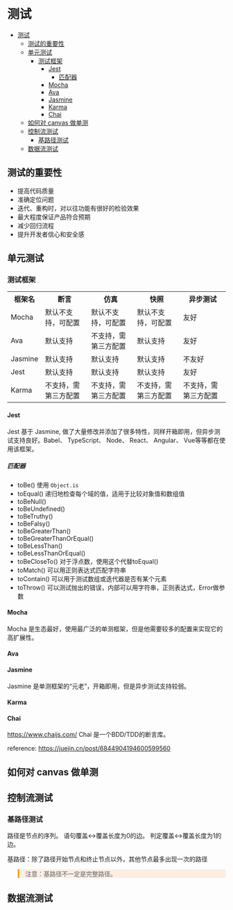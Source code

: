 <style>
.warning {
  background-color:rgba(239,111,27,0.1);
  border-left:4px solid orange;
}
</style>
# 测试

- [测试](#测试)
  - [测试的重要性](#测试的重要性)
  - [单元测试](#单元测试)
    - [测试框架](#测试框架)
      - [Jest](#jest)
        - [匹配器](#匹配器)
      - [Mocha](#mocha)
      - [Ava](#ava)
      - [Jasmine](#jasmine)
      - [Karma](#karma)
      - [Chai](#chai)
  - [如何对 canvas 做单测](#如何对-canvas-做单测)
  - [控制流测试](#控制流测试)
    - [基路径测试](#基路径测试)
  - [数据流测试](#数据流测试)

## 测试的重要性
* 提高代码质量
* 准确定位问题
* 迭代、重构时，对以往功能有很好的检验效果
* 最大程度保证产品符合预期
* 减少回归流程
* 提升开发者信心和安全感

## 单元测试

### 测试框架
<table>
  <th>框架名</th>
  <th>断言</th>
  <th>仿真</th>
  <th>快照</th>
  <th>异步测试</th>
  <tr>
    <td>Mocha</td>
    <td>默认不支持，可配置</td>
    <td>默认不支持，可配置</td>
    <td>默认不支持，可配置</td>
    <td>友好</td>
  </tr>
  <tr>
    <td>Ava</td>
    <td>默认支持</td>
    <td>不支持，需第三方配置</td>
    <td>默认支持</td>
    <td>友好</td>
  </tr>
  <tr>
    <td>Jasmine</td>
    <td>默认支持</td>
    <td>默认支持</td>
    <td>默认支持</td>
    <td>不友好</td>
  </tr>
  <tr>
    <td>Jest</td>
    <td>默认支持</td>
    <td>默认支持</td>
    <td>默认支持</td>
    <td>友好</td>
  </tr>
  <tr>
    <td>Karma</td>
    <td>不支持，需第三方配置</td>
    <td>不支持，需第三方配置</td>
    <td>不支持，需第三方配置</td>
    <td>不支持，需第三方配置</td>
  </tr>
</table>

#### Jest
Jest 基于 Jasmine, 做了大量修改并添加了很多特性，同样开箱即用，但异步测试支持良好。Babel、 TypeScript、 Node、 React、 Angular、 Vue等等都在使用该框架。

##### 匹配器
* toBe() 使用 `Object.is`
* toEqual() 递归地检查每个域的值，适用于比较对象值和数组值
* toBeNull()
* toBeUndefined()
* toBeTruthy()
* toBeFalsy()
* toBeGreaterThan()
* toBeGreaterThanOrEqual()
* toBeLessThan()
* toBeLessThanOrEqual()
* toBeCloseTo() 对于浮点数，使用这个代替toEqual()
* toMatch() 可以用正则表达式匹配字符串
* toContain() 可以用于测试数组或迭代器是否有某个元素
* toThrow() 可以测试抛出的错误，内部可以用字符串，正则表达式，Error做参数

#### Mocha
Mocha 是生态最好，使用最广泛的单测框架，但是他需要较多的配置来实现它的高扩展性。

#### Ava

#### Jasmine
Jasmine 是单测框架的“元老”，开箱即用，但是异步测试支持较弱。

#### Karma

#### Chai
https://www.chaijs.com/
Chai 是一个BDD/TDD的断言库。

reference: https://juejin.cn/post/6844904194600599560

## 如何对 canvas 做单测

## 控制流测试

### 基路径测试
路径是节点的序列。
语句覆盖$\leftrightarrow$覆盖长度为0的边。
判定覆盖$\leftrightarrow$覆盖长度为1的边。

基路径：除了路径开始节点和终止节点以外，其他节点最多出现一次的路径
<blockquote class="warning">注意：基路径不一定是完整路径。</blockquote>


## 数据流测试
